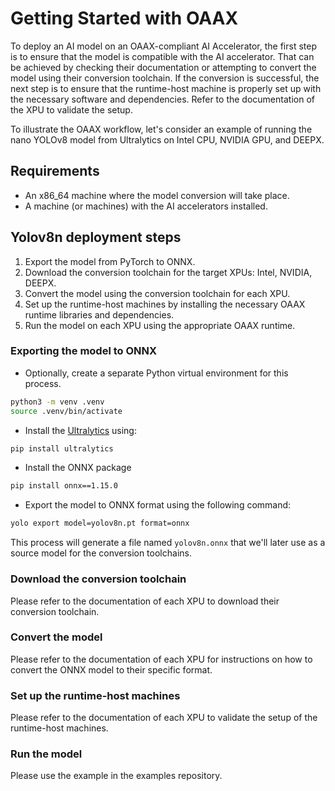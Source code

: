 # Getting Started with OAAX

To deploy an AI model on an OAAX-compliant AI Accelerator, the first step is to ensure that the model is compatible with the AI accelerator. That can be achieved by checking their documentation or attempting to convert the model using their conversion toolchain. If the conversion is successful, the next step is to ensure that the runtime-host machine is properly set up with the necessary software and dependencies. Refer to the documentation of the XPU to validate the setup.

To illustrate the OAAX workflow, let's consider an example of running the nano YOLOv8 model from Ultralytics on Intel CPU, NVIDIA GPU, and DEEPX.

## Requirements

- An x86_64 machine where the model conversion will take place.
- A machine (or machines) with the AI accelerators installed.

## Yolov8n deployment steps

1. Export the model from PyTorch to ONNX.
2. Download the conversion toolchain for the target XPUs: Intel, NVIDIA, DEEPX.
3. Convert the model using the conversion toolchain for each XPU.
4. Set up the runtime-host machines by installing the necessary OAAX runtime libraries and dependencies.
5. Run the model on each XPU using the appropriate OAAX runtime.


### Exporting the model to ONNX
- Optionally, create a separate Python virtual environment for this process.
```bash
python3 -m venv .venv
source .venv/bin/activate
```
- Install the [Ultralytics](https://github.com/ultralytics/ultralytics) using:
```bash
pip install ultralytics
```
- Install the ONNX package
```bash
pip install onnx==1.15.0
```
- Export the model to ONNX format using the following command:
```bash
yolo export model=yolov8n.pt format=onnx
```

This process will generate a file named `yolov8n.onnx` that we'll later use as a source model for the conversion toolchains.

### Download the conversion toolchain

Please refer to the documentation of each XPU to download their conversion toolchain.

### Convert the model

Please refer to the documentation of each XPU for instructions on how to convert the ONNX model to their specific format.

### Set up the runtime-host machines

Please refer to the documentation of each XPU to validate the setup of the runtime-host machines.

### Run the model

Please use the example in the examples repository.